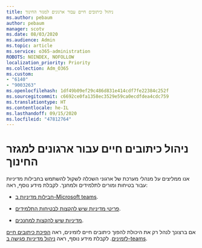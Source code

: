 ```yaml
---
title: ניהול כיתובים חיים עבור ארגונים למגזר החינוך
ms.author: pebaum
author: pebaum
manager: scotv
ms.date: 08/03/2020
ms.audience: Admin
ms.topic: article
ms.service: o365-administration
ROBOTS: NOINDEX, NOFOLLOW
localization_priority: Priority
ms.collection: Adm_O365
ms.custom:
- "6140"
- "9003263"
ms.openlocfilehash: 1df49b09ef29c486d831e414cdf7fe22384c252f
ms.sourcegitcommit: c6692ce0fa1358ec3529e59ca0ecdfdea4cdc759
ms.translationtype: HT
ms.contentlocale: he-IL
ms.lasthandoff: 09/15/2020
ms.locfileid: "47812764"
---
```

# <a name="managing-live-captions-for-education-organizations"></a>ניהול כיתובים חיים עבור ארגונים למגזר החינוך

אנו ממליצים על מנהלי מערכת של ארגוני השכלה לשקול להשתמש בחבילות מדיניות עבור בטיחות ומורים לתלמידים ולמחנך. לקבלת מידע נוסף, ראה:  

- [חבילות מדיניות ב-Microsoft teams](https://docs.microsoft.com/microsoftteams/policy-packages-edu#policy-packages-in-microsoft-teams).  
    
- [פריטי מדיניות שיש להקצות לבטיחות התלמידים](https://docs.microsoft.com/microsoftteams/policy-packages-edu#policies-that-should-be-assigned-for-student-safety).

- [מדיניות שיש להקצות למחנכים](https://docs.microsoft.com/microsoftteams/policy-packages-edu#policies-that-should-be-assigned-for-educators).

אם ברצונך לנהל רק את היכולת להפוך כיתובים חיים לזמינים, ראה [הפיכת כיתובים חיים לזמינים](https://docs.microsoft.com/microsoftteams/meeting-policies-in-teams#enable-live-captions). לקבלת מידע נוסף, ראה [ניהול מדיניות פגישה ב-teams](https://docs.microsoft.com/microsoftteams/meeting-policies-in-teams).